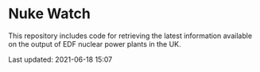 # Nuke Watch

This repository includes code for retrieving the latest information available on the output of EDF nuclear power plants in the UK.

Last updated: 2021-06-18 15:07